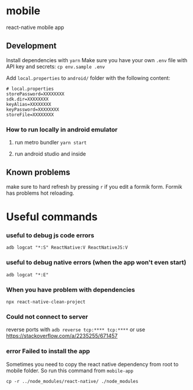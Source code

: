 # mobile

react-native mobile app

## Development

Install dependencies with `yarn`
Make sure you have your own `.env` file with API key and secrets: `cp env.sample .env`

Add `local.properties` to `android/` folder with the following content:

```
# local.properties
storePassword=XXXXXXXX
sdk.dir=XXXXXXXX
keyAlias=XXXXXXXX
keyPassword=XXXXXXXX
storeFile=XXXXXXXX
```

### How to run locally in android emulator

1. run metro bundler
   `yarn start`

2. run android studio and inside

## Known problems

make sure to hard refresh by pressing `r` if you edit a formik form. Formik has problems hot reloading.

# Useful commands

### useful to debug js code errors

`adb logcat "*:S" ReactNative:V ReactNativeJS:V`

### useful to debug native errors (when the app won't even start)

`adb logcat "*:E"`

### When you have problem with dependencies

`npx react-native-clean-project`

### Could not connect to server

reverse ports with `adb reverse tcp:**** tcp:****` or use https://stackoverflow.com/a/2235255/671457

### error Failed to install the app

Sometimes you need to copy the react native dependency from root to mobile folder. So run this command from `mobile-app`

```
cp -r ../node_modules/react-native/ ./node_modules
```
